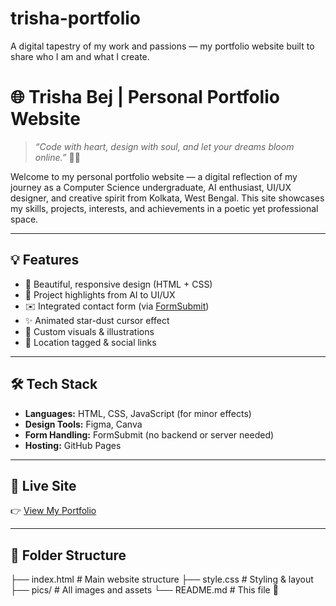 # trisha-portfolio
A digital tapestry of my work and passions — my portfolio website built to share who I am and what I create.
# 🌐 Trisha Bej | Personal Portfolio Website

> *“Code with heart, design with soul, and let your dreams bloom online.”* 🌸✨

Welcome to my personal portfolio website — a digital reflection of my journey as a Computer Science undergraduate, AI enthusiast, UI/UX designer, and creative spirit from Kolkata, West Bengal. This site showcases my skills, projects, interests, and achievements in a poetic yet professional space.

---

## 💡 Features

- 🎨 Beautiful, responsive design (HTML + CSS)
- 💼 Project highlights from AI to UI/UX
- ✉️ Integrated contact form (via [FormSubmit](https://formsubmit.co))
- ✨ Animated star-dust cursor effect
- 📸 Custom visuals & illustrations
- 📍 Location tagged & social links

---

## 🛠️ Tech Stack

- **Languages:** HTML, CSS, JavaScript (for minor effects)
- **Design Tools:** Figma, Canva
- **Form Handling:** FormSubmit (no backend or server needed)
- **Hosting:** GitHub Pages

---

## 🚀 Live Site

👉 [View My Portfolio]((https://trishab004.github.io/trisha-portfolio/))  

---

## 📂 Folder Structure

├── index.html # Main website structure
├── style.css # Styling & layout
├── pics/ # All images and assets
└── README.md # This file 🌷
